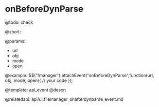 onBeforeDynParse
=============

@todo:
	check 

@short:
	

@params:

- url
- obj 
- mode
- open

@example:
$$("fmanager").attachEvent("onBeforeDynParse",function(url, obj, mode, open){
    // your code
});

@template:	api_event
@descr:

@relatedapi:
api/ui.filemanager_onafterdynparse_event.md